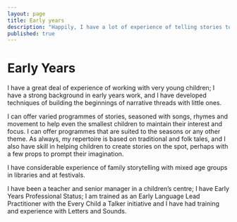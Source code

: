 ```yaml
---
layout: page
title: Early years
description: "Happily, I have a lot of experience of telling stories to and with the youngest children"
published: true
---
```






# Early Years

I have a great deal of experience of working with very young children; I have a strong background in early years work, and I have developed techniques of building the beginnings of narrative threads with little ones.

I can offer varied programmes of stories, seasoned with songs, rhymes and movement to help even the smallest children to maintain their interest and focus. I can offer programmes that are suited to the seasons or any other theme.
As always, my repertoire is based on traditional and folk tales, and I also have skill in helping children to create stories on the spot, perhaps with a few props to prompt their imagination.

I have considerable experience of family storytelling with mixed age groups in libraries and at festivals.

I have been a teacher and senior manager in a children’s centre; I have Early Years Professional Status; I am trained as an Early Language Lead Practitioner with the Every Child a Talker initiative and I have had training and experience with Letters and Sounds.
